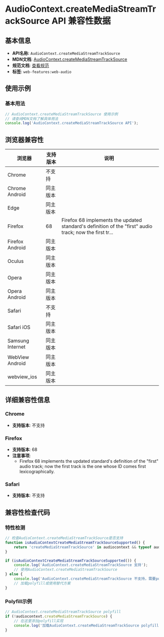 # AudioContext.createMediaStreamTrackSource API 兼容性数据

## 基本信息

- **API名称**: `AudioContext.createMediaStreamTrackSource`
- **MDN文档**: [AudioContext.createMediaStreamTrackSource](https://developer.mozilla.org/docs/Web/API/AudioContext/createMediaStreamTrackSource)
- **规范文档**: [查看规范](https://webaudio.github.io/web-audio-api/#dom-audiocontext-createmediastreamtracksource)
- **标签**: `web-features:web-audio`

## 使用示例

### 基本用法

```javascript
// AudioContext.createMediaStreamTrackSource 使用示例
// 请查阅MDN文档了解具体用法
console.log('AudioContext.createMediaStreamTrackSource API');
```

## 浏览器兼容性

| 浏览器 | 支持版本 | 说明 |
|--------|----------|------|
| Chrome | 不支持 |  |
| Chrome Android | 同主版本 |  |
| Edge | 同主版本 |  |
| Firefox | 68 | Firefox 68 implements the updated standard's definition of the "first" audio track; now the first tr... |
| Firefox Android | 同主版本 |  |
| Oculus | 同主版本 |  |
| Opera | 同主版本 |  |
| Opera Android | 同主版本 |  |
| Safari | 不支持 |  |
| Safari iOS | 同主版本 |  |
| Samsung Internet | 同主版本 |  |
| WebView Android | 同主版本 |  |
| webview_ios | 同主版本 |  |

## 详细兼容性信息

### Chrome

- **支持版本**: 不支持

### Firefox

- **支持版本**: 68
- **注意事项**:
  - Firefox 68 implements the updated standard's definition of the "first" audio track; now the first track is the one whose ID comes first lexicographically.

### Safari

- **支持版本**: 不支持

## 兼容性检查代码

### 特性检测

```javascript
// 检查AudioContext.createMediaStreamTrackSource是否支持
function isAudioContextCreateMediaStreamTrackSourceSupported() {
    return 'createMediaStreamTrackSource' in audiocontext && typeof audiocontext.createMediaStreamTrackSource === 'function';
}

if (isAudioContextCreateMediaStreamTrackSourceSupported()) {
    console.log('AudioContext.createMediaStreamTrackSource 支持');
    // 使用AudioContext.createMediaStreamTrackSource
} else {
    console.log('AudioContext.createMediaStreamTrackSource 不支持，需要polyfill');
    // 加载polyfill或使用替代方案
}
```

### Polyfill示例

```javascript
// AudioContext.createMediaStreamTrackSource polyfill
if (!audiocontext.createMediaStreamTrackSource) {
    // 在这里添加polyfill实现
    console.log('加载AudioContext.createMediaStreamTrackSource polyfill');
}
```

